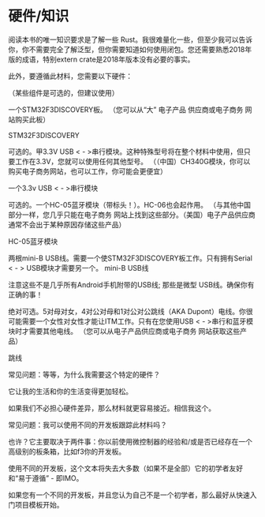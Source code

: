 # 硬件/知识

阅读本书的唯一知识要求是了解一些 Rust。我很难量化一些，但至少我可以告诉你，你不需要完全了解泛型，但你需要知道如何使用闭包。您还需要熟悉2018年版的成语，特别extern crate是2018年版本没有必要的事实。

此外，要遵循此材料，您需要以下硬件：

（某些组件是可选的，但建议使用）

一个STM32F3DISCOVERY板。
（您可以从“大” 电子产品 供应商或电子商务 网站购买此板）

STM32F3DISCOVERY

可选的。甲3.3V USB < - >串行模块。这种特殊型号将在整个材料中使用，但只要工作在3.3V，您就可以使用任何其他型号。
（（中国）CH340G模块，你可以购买电子商务网站，也可以工作，你可能会更便宜）

一个3.3v USB < - >串行模块

可选的。一个HC-05蓝牙模块（带标头！）。HC-06也会起作用。
（与其他中国部分一样，您几乎只能在电子商务 网站上找到这些部分。（美国）电子产品供应商通常不会出于某种原因存储这些产品）

HC-05蓝牙模块

两根mini-B USB线。需要一个使STM32F3DISCOVERY板工作。只有拥有Seri​​al < - > USB模块才需要另一个。
mini-B USB线

注意这些不是几乎所有Android手机附带的USB线; 那些是微型 USB线。确保你有正确的事！

绝对可选。5对母对女，4对公对母和1对公对公跳线（AKA Dupont）电线。你很可能需要一个女性对女性才能让ITM工作。只有在您使用USB < - >串行和蓝牙模块时才需要其他电线。
（您可以从电子产品供应商或电子商务 网站获取这些产品）

跳线

常见问题：等等，为什么我需要这个特定的硬件？

它让我的生活和你的生活变得更加轻松。

如果我们不必担心硬件差异，那么材料就更容易接近。相信我这个。

常见问题：我可以使用不同的开发板跟踪此材料吗？

也许？它主要取决于两件事：你以前使用微控制器的经验和/或是否已经存在一个高级别的板条箱，比如f3你的开发板。

使用不同的开发板，这个文本将失去大多数（如果不是全部）它的初学者友好和“易于遵循” - 即IMO。

如果您有一个不同的开发板，并且您认为自己不是一个初学者，那么最好从快速入门项目模板开始。